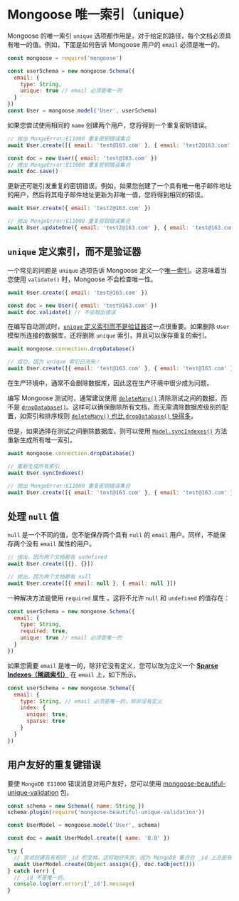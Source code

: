 # Mongoose 唯一索引（unique）

Mongoose 的唯一索引 `unique` 选项都作用是，对于给定的路径，每个文档必须具有唯一的值。例如，下面是如何告诉 Mongoose 用户的 `email` 必须是唯一的。

```js
const mongoose = require('mongoose')

const userSchema = new mongoose.Schema({
  email: {
    type: String,
    unique: true // email 必须是唯一的
  }
})
const User = mongoose.model('User', userSchema)
```

如果您尝试使用相同的 `name` 创建两个用户，您将得到一个重复密钥错误。

```js
// 抛出 MongoError:E11000 重复密钥错误集合
await User.create([{ email: 'test@163.com' }, { email: 'test2@163.com' }])

const doc = new User({ email: 'test@163.com' })
// 抛出 MongoError:E11000 重复密钥错误集合
await doc.save()
```

更新还可能引发重复的密钥错误。例如，如果您创建了一个具有唯一电子邮件地址的用户，然后将其电子邮件地址更新为非唯一值，您将得到相同的错误。

```js
await User.create({ email: 'test2@163.com' })

// 抛出 MongoError:E11000 重复密钥错误集合
await User.updateOne({ email: 'test2@163.com' }, { email: 'test@163.com' })
```

## `unique` 定义索引，而不是验证器

一个常见的问题是 `unique` 选项告诉 Mongoose 定义一个[唯一索引](https://docs.mongodb.com/manual/core/index-unique/)。这意味着当您使用 `validate()` 时，Mongoose 不会检查唯一性。

```js
await User.create({ email: 'test@163.com' })

const doc = new User({ email: 'test@163.com' })
await doc.validate() // 不会抛出错误
```

在编写自动测试时，[`unique` 定义索引而不是验证器](https://mongoosejs.com/docs/validation.html#the-unique-option-is-not-a-validator)这一点很重要。如果删除 `User` 模型所连接的数据库，还将删除 `unique` 索引，并且可以保存重复的索引。

```js
await mongoose.connection.dropDatabase()

// 成功，因为 unique 索引已消失！
await User.create([{ email: 'test@163.com' }, { email: 'test@163.com' }])
```

在生产环境中，通常不会删除数据库，因此这在生产环境中很少成为问题。

编写 Mongoose 测试时，通常建议使用 [`deleteMany()`](https://mongoosejs.com/docs/api/model.html#model_Model.deleteMany) 清除测试之间的数据，而不是 [`dropDatabase()`](https://mongoosejs.com/docs/api/connection.html#connection_Connection-dropDatabase)。这样可以确保删除所有文档，而无需清除数据库级别的配置，如索引和排序规则 [`deleteMany()` 也比 `dropDatabase()` 快得多](https://mongoosejs.com/docs/api/connection.html#connection_Connection-dropDatabase)。

但是，如果选择在测试之间删除数据库，则可以使用 [`Model.syncIndexes()`](https://mongoosejs.com/docs/api.html#model_Model.syncIndexes) 方法重新生成所有唯一索引。

```js
await mongoose.connection.dropDatabase()

// 重新生成所有索引
await User.syncIndexes()

// 抛出 MongoError:E11000 重复密钥错误集合
await User.create([{ email: 'test@163.com' }, { email: 'test@163.com' }])
```

## 处理 `null` 值

`null` 是一个不同的值，您不能保存两个具有 `null` 的 `email` 用户。同样，不能保存两个没有 `email` 属性的用户。

```js
// 抛出，因为两个文档都有 undefined
await User.create([{}, {}])

// 抛出，因为两个文档都有 null
await User.create([{ email: null }, { email: null }])
```

一种解决方法是使用 `required` 属性 ，这将不允许 `null` 和 `undefined` 的值存在：

```js
const userSchema = new mongoose.Schema({
  email: {
    type: String,
    required: true,
    unique: true // email 必须是唯一的
  }
})
```

如果您需要 `email` 是唯一的，除非它没有定义，您可以改为定义一个 **[Sparse Indexes（稀疏索引）](https://docs.mongodb.com/manual/core/index-sparse/)** 在 `email` 上，如下所示。

```js
const userSchema = new mongoose.Schema({
  email: {
    type: String, // email 必须是唯一的，除非没有定义
    index: {
      unique: true,
      sparse: true
    }
  }
})
```

## 用户友好的重复键错误

要使 `MongoDB E11000` 错误消息对用户友好，您可以使用 [mongoose-beautiful-unique-validation](https://www.npmjs.com/package/mongoose-beautiful-unique-validation) 包。

```js
const schema = new Schema({ name: String })
schema.plugin(require('mongoose-beautiful-unique-validation'))

const UserModel = mongoose.model('User', schema)

const doc = await UserModel.create({ name: 'O.O' })

try {
  // 尝试创建具有相同 _id 的文档。这将始终失败，因为 MongoDB 集合在 _id 上总是有唯一的索引。
  await UserModel.create(Object.assign({}, doc.toObject()))
} catch (err) {
  // _id 不是唯一的。
  console.log(err.errors['_id'].message)
}
```
